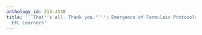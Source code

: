 ```yaml
---
anthology_id: Z13-4030
title: '``That''s all. Thank you.'''': Emergence of Formulaic Protocols among Japanese
  EFL Learners'
---
```

